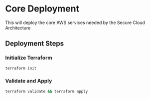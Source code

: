# Core Deployment
This will deploy the core AWS services needed by the Secure Cloud Architecture

## Deployment Steps
### Initialize Terraform
```bash
terraform init
```
### Validate and Apply
```bash
terraform validate && terraform apply
```